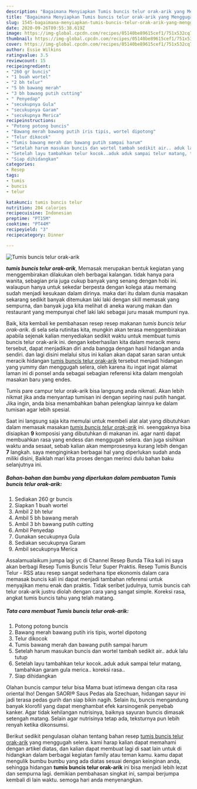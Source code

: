 ```yaml
---
description: "Bagaimana Menyiapkan Tumis buncis telur orak-arik yang Menggugah Selera"
title: "Bagaimana Menyiapkan Tumis buncis telur orak-arik yang Menggugah Selera"
slug: 1545-bagaimana-menyiapkan-tumis-buncis-telur-orak-arik-yang-menggugah-selera
date: 2020-09-26T09:55:38.619Z
image: https://img-global.cpcdn.com/recipes/05140be89615cef1/751x532cq70/tumis-buncis-telur-orak-arik-foto-resep-utama.jpg
thumbnail: https://img-global.cpcdn.com/recipes/05140be89615cef1/751x532cq70/tumis-buncis-telur-orak-arik-foto-resep-utama.jpg
cover: https://img-global.cpcdn.com/recipes/05140be89615cef1/751x532cq70/tumis-buncis-telur-orak-arik-foto-resep-utama.jpg
author: Essie Wilkins
ratingvalue: 3.5
reviewcount: 15
recipeingredient:
- "260 gr buncis"
- "1 buah wortel"
- "2 bh telur"
- "5 bh bawang merah"
- "3 bh bawang putih cutting"
- " Penyedap"
- "secukupnya Gula"
- "secukupnya Garam"
- "secukupnya Merica"
recipeinstructions:
- "Potong potong buncis"
- "Bawang merah bawang putih iris tipis, wortel dipotong"
- "Telur dikocok"
- "Tumis bawang merah dan bawang putih sampai harum"
- "Setelah harum masukan buncis dan wortel tambah sedikit air.. aduk lalu tutup"
- "Setelah layu tambahkan telur kocok..aduk aduk sampai telur matang, tambahkan garam gula merica.. koreksi rasa.."
- "Siap dihidangkan"
categories:
- Resep
tags:
- tumis
- buncis
- telur

katakunci: tumis buncis telur 
nutrition: 204 calories
recipecuisine: Indonesian
preptime: "PT15M"
cooktime: "PT44M"
recipeyield: "3"
recipecategory: Dinner

---
```



![Tumis buncis telur orak-arik](https://img-global.cpcdn.com/recipes/05140be89615cef1/751x532cq70/tumis-buncis-telur-orak-arik-foto-resep-utama.jpg)

<b><i>tumis buncis telur orak-arik</i></b>, Memasak merupakan bentuk kegiatan yang menggembirakan dilakukan oleh berbagai kalangan. tidak hanya para wanita, sebagian pria juga cukup banyak yang senang dengan hobi ini. walaupun hanya untuk sekedar berpesta dengan kolega atau memang sudah menjadi kesukaan dalam dirinya. maka dari itu dalam dunia masakan sekarang sedikit banyak ditemukan laki laki dengan skill memasak yang sempurna, dan banyak juga kita melihat di aneka warung makan dan restaurant yang mempunyai chef laki laki sebagai juru masak mumpuni nya.

Baik, kita kembali ke pembahasan resep resep makanan <i>tumis buncis telur orak-arik</i>. di sela sela rutinitas kita, mungkin akan terasa menggembirakan apabila sejenak kalian menyediakan sedikit waktu untuk membuat tumis buncis telur orak-arik ini. dengan keberhasilan kita dalam meracik menu tersebut, dapat menjadikan diri anda bangga dengan hasil hidangan anda sendiri. dan lagi disini melalui situs ini kalian akan dapat saran saran untuk meracik hidangan <u>tumis buncis telur orak-arik</u> tersebut menjadi hidangan yang yummy dan menggugah selera, oleh karena itu ingat ingat alamat laman ini di ponsel anda sebagai sebagian referensi kita dalam mengolah masakan baru yang endes.

Tumis pare campur telur orak-arik bisa langsung anda nikmati. Akan lebih nikmat jika anda menyantap tumisan ini dengan sepiring nasi putih hangat. Jika ingin, anda bisa menambahkan bahan pelengkap lainnya ke dalam tumisan agar lebih spesial.


Saat ini langsung saja kita memulai untuk membeli alat alat yang dibutuhkan dalam memasak masakan <u><i>tumis buncis telur orak-arik</i></u> ini. seenggaknya bisa disiapkan <b>9</b> komposisi yang dibutuhkan di makanan ini. agar nanti dapat membuahkan rasa yang endess dan menggugah selera. dan juga sisihkan waktu anda sesaat, sebab kalian akan memprosesnya kurang lebih dengan <b>7</b> langkah. saya menginginkan berbagai hal yang diperlukan sudah anda miliki disini, Baiklah mari kita proses dengan merinci dulu bahan baku selanjutnya ini.

<!--inarticleads1-->

##### Bahan-bahan dan bumbu yang diperlukan dalam pembuatan Tumis buncis telur orak-arik:

1. Sediakan 260 gr buncis
1. Siapkan 1 buah wortel
1. Ambil 2 bh telur
1. Ambil 5 bh bawang merah
1. Ambil 3 bh bawang putih cutting
1. Ambil  Penyedap
1. Gunakan secukupnya Gula
1. Sediakan secukupnya Garam
1. Ambil secukupnya Merica


Assalamualaikum jumpa lagi yc di Channel Resep Bunda Tika kali ini saya akan berbagi Resep Tumis Buncis Telur Super Praktis. Resep Tumis Buncis Telur - RSS atau resep sangat sederhana tipe ekonomis dalam cara memasak buncis kali ini dapat menjadi tambahan referensi untuk menyajikan menu enak dan praktis. Tidak seribet judulnya, tumis buncis cah telur orak-arik justru diolah dengan cara yang sangat simple. Koreksi rasa, angkat tumis buncis tahu yang telah matang. 

<!--inarticleads2-->

##### Tata cara membuat Tumis buncis telur orak-arik:

1. Potong potong buncis
1. Bawang merah bawang putih iris tipis, wortel dipotong
1. Telur dikocok
1. Tumis bawang merah dan bawang putih sampai harum
1. Setelah harum masukan buncis dan wortel tambah sedikit air.. aduk lalu tutup
1. Setelah layu tambahkan telur kocok..aduk aduk sampai telur matang, tambahkan garam gula merica.. koreksi rasa..
1. Siap dihidangkan


Olahan buncis campur telur bisa Mama buat istimewa dengan cita rasa oriental lho! Dengan SAORI® Saus Pedas ala Szechuan, hidangan sayur ini jadi terasa pedas gurih dan siap bikin nagih. Selain itu, buncis mengandung banyak klorofil yang dapat menghambat efek karsinogenik penyebab kanker. Agar tidak kehilangan nutrisinya, baiknya sayuran buncis dimasak setengah matang. Selain agar nutrisinya tetap ada, teksturnya pun lebih renyah ketika dikonsumsi. 

Berikut sedikit pengulasan olahan tentang bahan resep <u>tumis buncis telur orak-arik</u> yang menggugah selera. kami harap kalian dapat memahami dengan artikel diatas, dan kalian dapat membuat lagi di saat lain untuk di hidangkan dalam berbagai kegiatan family atau teman kamu. kamu dapat mengulik bumbu bumbu yang ada diatas sesuai dengan keinginan anda, sehingga hidangan <b>tumis buncis telur orak-arik</b> ini bisa menjadi lebih lezat dan sempurna lagi. demikian pembahasan singkat ini, sampai berjumpa kembali di lain waktu. semoga hari anda menyenangkan.
